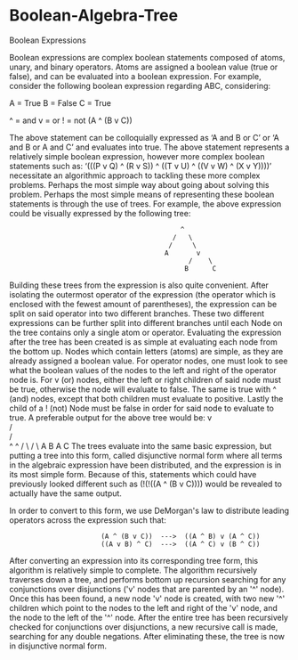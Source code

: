 Boolean-Algebra-Tree
====================
Boolean Expressions

Boolean expressions are complex boolean statements composed of atoms, unary, and binary 
operators. Atoms are assigned a boolean value (true or false), and can be evaluated into 
a boolean expression. For example, consider the following boolean expression regarding 
ABC, considering:

A = True
B = False
C = True

^ = and
v = or
! = not
(A ^ (B v C))

The above statement can be colloquially expressed as ‘A and B or C’ or ‘A and B or A and 
C’ and evaluates into true. The above statement represents a relatively simple boolean 
expression, however more complex boolean statements such as: 
‘(((P v Q) ^ (R v S)) ^ ((T v U) ^ ((V v W) ^ (X v Y))))’ necessitate an algorithmic 
approach to tackling these more complex problems. Perhaps the most simple way about going 
about solving this problem. Perhaps the most simple means of representing these boolean 
statements is through the use of trees. For example, the above expression could be 
visually expressed by the following tree:

									           ^
							  		         /	 \
			        	 					/	  \
			      					       A	   v
										         /    \	
									            B      C

Building these trees from the expression is also quite convenient. After isolating the 
outermost operator of the expression (the operator which is enclosed with the fewest 
amount of parentheses), the expression can be split on said operator into two different 
branches. These two different expressions can be further split into different branches 
until each Node on the tree contains only a single atom or operator. Evaluating the 
expression after the tree has been created is as simple at evaluating each node from the 
bottom up. Nodes which contain letters (atoms) are simple, as they are already assigned a 
boolean value. For operator nodes, one must look to see what the boolean values of the 
nodes to the left and right of the operator node is. For v (or) nodes, either the left or 
right children of said node must be true, otherwise the node will evaluate to false. The 
same is true with ^ (and) nodes, except that both children must evaluate to positive. 
Lastly the child of a ! (not) Node must be false in order for said node to evaluate to 
true. A preferable output for the above tree would be:
                                              v  
							  		       /     \
			        	 				  /	      \
			      					      ^	       ^
										/   \    /    \	
									   A     B  A      C
The trees evaluate into the same basic expression, but putting a tree into this form,
called disjunctive normal form where all terms in the algebraic expression have been 
distributed, and the expression is in its most simple form. Because of this, statements
which could have previously looked different such as (!(!((A ^ (B v C)))) would be 
revealed to actually have the same output.

In order to convert to this form, we use DeMorgan's law to distribute leading operators
across the expression such that:

   						   (A ^ (B v C))  --->  ((A ^ B) v (A ^ C)) 
                           ((A v B) ^ C)  --->  ((A ^ C) v (B ^ C)) 
                           
After converting an expression into its corresponding tree form, this algorithm is 
relatively simple to complete. The algorithm recursively traverses down a tree, and 
performs bottom up recursion searching for any conjunctions over disjunctions ('v' nodes 
that are parented by an '^' node). Once this has been found, a new node 'v' node is 
created, with two new '^' children which point to the nodes to the left and right of the
'v' node, and the node to the left of the '^' node. After the entire tree has been 
recursively checked for conjunctions over disjunctions, a new recursive call is made, 
searching for any double negations. After eliminating these, the tree is now in 
disjunctive normal form.

